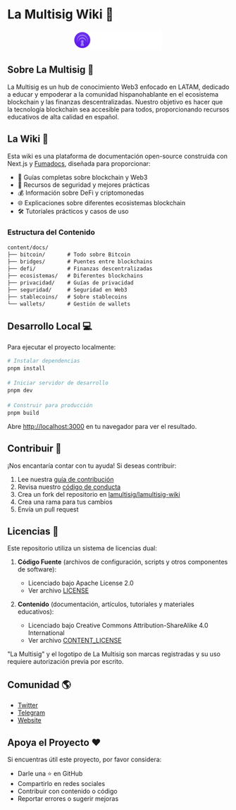 # La Multisig Wiki 🧠

<p align="center">
  <img src="public/la_multisig.png" alt="La Multisig Logo" width="200"/>
</p>

## Sobre La Multisig 🧠

La Multisig es un hub de conocimiento Web3 enfocado en LATAM, dedicado a educar y empoderar a la comunidad hispanohablante en el ecosistema blockchain y las finanzas descentralizadas. Nuestro objetivo es hacer que la tecnología blockchain sea accesible para todos, proporcionando recursos educativos de alta calidad en español.

## La Wiki 📖

Esta wiki es una plataforma de documentación open-source construida con Next.js y [Fumadocs](https://fumadocs.vercel.app), diseñada para proporcionar:

- 📝 Guías completas sobre blockchain y Web3
- 🔐 Recursos de seguridad y mejores prácticas
- 💰 Información sobre DeFi y criptomonedas
- 🌐 Explicaciones sobre diferentes ecosistemas blockchain
- 🛠️ Tutoriales prácticos y casos de uso

### Estructura del Contenido

```
content/docs/
├── bitcoin/       # Todo sobre Bitcoin
├── bridges/       # Puentes entre blockchains
├── defi/          # Finanzas descentralizadas
├── ecosistemas/   # Diferentes blockchains
├── privacidad/    # Guías de privacidad
├── seguridad/     # Seguridad en Web3
├── stablecoins/   # Sobre stablecoins
└── wallets/       # Gestión de wallets
```

## Desarrollo Local 💻

Para ejecutar el proyecto localmente:

```bash
# Instalar dependencias
pnpm install

# Iniciar servidor de desarrollo
pnpm dev

# Construir para producción
pnpm build
```

Abre [http://localhost:3000](http://localhost:3000) en tu navegador para ver el resultado.

## Contribuir 🤝

¡Nos encantaría contar con tu ayuda! Si deseas contribuir:

1. Lee nuestra [guía de contribución](CONTRIBUTING.md)
2. Revisa nuestro [código de conducta](CODE_OF_CONDUCT.md)
3. Crea un fork del repositorio en [lamultisig/lamultisig-wiki](https://github.com/lamultisig/lamultisig-wiki)
4. Crea una rama para tus cambios
5. Envía un pull request

## Licencias 📄

Este repositorio utiliza un sistema de licencias dual:

1. **Código Fuente** (archivos de configuración, scripts y otros componentes de software):
   - Licenciado bajo Apache License 2.0
   - Ver archivo [LICENSE](LICENSE)

2. **Contenido** (documentación, artículos, tutoriales y materiales educativos):
   - Licenciado bajo Creative Commons Attribution-ShareAlike 4.0 International
   - Ver archivo [CONTENT_LICENSE](CONTENT_LICENSE)

"La Multisig" y el logotipo de La Multisig son marcas registradas y su uso requiere autorización previa por escrito.

## Comunidad 🌎

- [Twitter](https://twitter.com/lamultisig)
- [Telegram](https://t.me/lamultisig)
- [Website](https://lamultisig.xyz)

## Apoya el Proyecto ❤️

Si encuentras útil este proyecto, por favor considera:
- Darle una ⭐️ en GitHub
- Compartirlo en redes sociales
- Contribuir con contenido o código
- Reportar errores o sugerir mejoras
